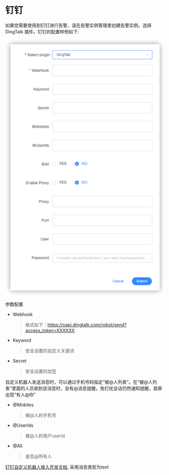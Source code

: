 # 钉钉

如果您需要使用到钉钉进行告警，请在告警实例管理里创建告警实例，选择 DingTalk 插件。钉钉的配置样例如下:

![dingtalk-plugin](/img/alert/dingtalk-plugin.png)

参数配置

* Webhook
  > 格式如下：https://oapi.dingtalk.com/robot/send?access_token=XXXXXX
* Keyword
  > 安全设置的自定义关键词
* Secret
  > 安全设置的加签

自定义机器人发送消息时，可以通过手机号码指定“被@人列表”。在“被@人列表”里面的人员收到该消息时，会有@消息提醒。免打扰会话仍然通知提醒，首屏出现“有人@你”
* @Mobiles
  > 被@人的手机号
* @UserIds
  > 被@人的用户userid
* @All
  > 是否@所有人

[钉钉自定义机器人接入开发文档](https://open.dingtalk.com/document/robots/custom-robot-access),
采用消息类型为text